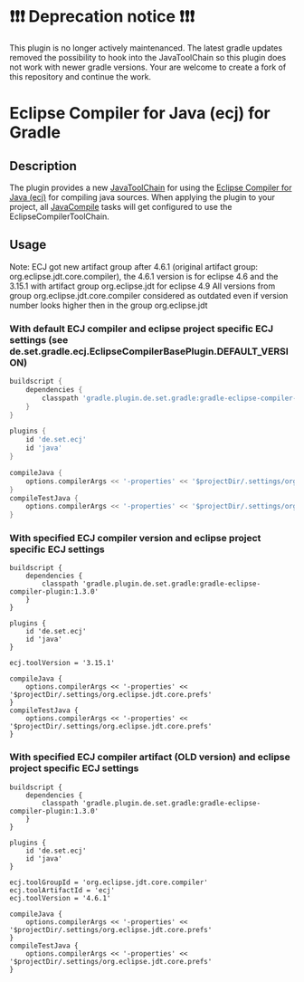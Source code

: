 # ❗❗❗ Deprecation notice ❗❗❗

This plugin is no longer actively maintenanced. The latest gradle updates removed the possibility to hook into the JavaToolChain so this plugin does not work with newer gradle versions. Your are welcome to create a fork of this repository and continue the work.

# Eclipse Compiler for Java (ecj) for Gradle

## Description
The plugin provides a new [JavaToolChain](https://docs.gradle.org/current/javadoc/org/gradle/jvm/toolchain/JavaToolChain.html) for using the [Eclipse Compiler for Java (ecj)](https://help.eclipse.org/neon/topic/org.eclipse.jdt.doc.user/tasks/task-using_batch_compiler.htm?cp=1_3_8_0) for compiling java sources.
When applying the plugin to your project, all [JavaCompile](https://docs.gradle.org/current/javadoc/org/gradle/api/tasks/compile/JavaCompile.html) tasks will get configured to use the EclipseCompilerToolChain.

## Usage

Note: ECJ got new artifact group after 4.6.1 (original artifact group: org.eclipse.jdt.core.compiler), 
the 4.6.1 version is for eclipse 4.6 and the 3.15.1 with artifact group org.eclipse.jdt for eclipse 4.9
All versions from group org.eclipse.jdt.core.compiler considered as outdated even if version number looks higher then in the group org.eclipse.jdt

### With default ECJ compiler and eclipse project specific ECJ settings (see de.set.gradle.ecj.EclipseCompilerBasePlugin.DEFAULT_VERSION)
```gradle
buildscript {
	dependencies {
		classpath 'gradle.plugin.de.set.gradle:gradle-eclipse-compiler-plugin:1.3.0'
	}
}

plugins {
	id 'de.set.ecj'
	id 'java'
}

compileJava {
	options.compilerArgs << '-properties' << '$projectDir/.settings/org.eclipse.jdt.core.prefs'
}
compileTestJava {
	options.compilerArgs << '-properties' << '$projectDir/.settings/org.eclipse.jdt.core.prefs'
}

```

### With specified ECJ compiler version and eclipse project specific ECJ settings
```
buildscript {
	dependencies {
		classpath 'gradle.plugin.de.set.gradle:gradle-eclipse-compiler-plugin:1.3.0'
	}
}

plugins {
	id 'de.set.ecj'
	id 'java'
}

ecj.toolVersion = '3.15.1'

compileJava {
	options.compilerArgs << '-properties' << '$projectDir/.settings/org.eclipse.jdt.core.prefs'
}
compileTestJava {
	options.compilerArgs << '-properties' << '$projectDir/.settings/org.eclipse.jdt.core.prefs'
}

```

### With specified ECJ compiler artifact (OLD version) and eclipse project specific ECJ settings
```
buildscript {
	dependencies {
		classpath 'gradle.plugin.de.set.gradle:gradle-eclipse-compiler-plugin:1.3.0'
	}
}

plugins {
	id 'de.set.ecj'
	id 'java'
}

ecj.toolGroupId = 'org.eclipse.jdt.core.compiler'
ecj.toolArtifactId = 'ecj'
ecj.toolVersion = '4.6.1'

compileJava {
	options.compilerArgs << '-properties' << '$projectDir/.settings/org.eclipse.jdt.core.prefs'
}
compileTestJava {
	options.compilerArgs << '-properties' << '$projectDir/.settings/org.eclipse.jdt.core.prefs'
}

```

